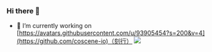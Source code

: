 ### Hi there 👋
- 🔭 I’m currently working on [https://avatars.githubusercontent.com/u/93905454?s=200&v=4](https://github.com/coscene-io)（刻行）
![](https://github-readme-stats.vercel.app/api?username=Woodii1998)
<!--
**Woodii1998/Woodii1998** is a ✨ _special_ ✨ repository because its `README.md` (this file) appears on your GitHub profile.

Here are some ideas to get you started:

- 🔭 I’m currently working on ...
- 🌱 I’m currently learning ...
- 👯 I’m looking to collaborate on ...
- 🤔 I’m looking for help with ...
- 💬 Ask me about ...
- 📫 How to reach me: ...
- 😄 Pronouns: ...
- ⚡ Fun fact: ...

-->
